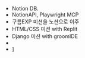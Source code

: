 - Notion DB.
- NotionAPI, Playwright MCP
- 구름EXP 미션을 노션으로 이주
- HTML/CSS 미션 with Replit
- Django 미션 with groomIDE
-
- ]
